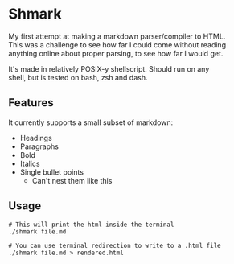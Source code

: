 # Shmark

My first attempt at making a markdown parser/compiler to HTML.  
This was a challenge to see how far I could come without reading  
anything online about proper parsing, to see how far I would get.  

It's made in relatively POSIX-y shellscript. Should run on any  
shell, but is tested on bash, zsh and dash.  

## Features

It currently supports a small subset of markdown:  

- Headings
- Paragraphs
- Bold
- Italics
- Single bullet points
    *  Can't nest them like this


## Usage

```console
# This will print the html inside the terminal
./shmark file.md

# You can use terminal redirection to write to a .html file
./shmark file.md > rendered.html
```

